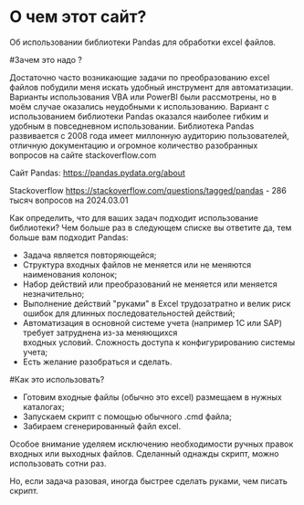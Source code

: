 # О чем этот сайт?
Об использовании библиотеки Pandas для обработки excel файлов.

#Зачем это надо ?

Достаточно часто возникающие задачи по преобразованию excel файлов побудили меня искать удобный инструмент для автоматизации. Варианты использования VBA или PowerBI были рассмотрены, но в моём случае оказались неудобными к использованию.
Вариант с использованием библиотеки Pandas оказался наиболее гибким и удобным в повседневном использовании. Библиотека Pandas развивается с 2008 года имеет миллонную аудиторию пользователей, отличную документацию и огромное количество разобранных вопросов на сайте stackoverflow.com

Сайт Pandas: <https://pandas.pydata.org/about>

Stackoverflow <https://stackoverflow.com/questions/tagged/pandas> - 286 тысяч вопросов на 2024.03.01

Как определить, что для ваших задач подходит использование библиотеки? Чем больше раз в следующем списке вы ответите да, тем больше вам подходит Pandas:
* Задача является повторяющейся;
* Структура входных файлов не меняется или не меняются наименования колонок;
* Набор действий или преобразований не меняется или меняется незначительно;
* Выполнение действий "руками" в Excel трудозатратно и велик риск ошибок для длинных последовательностей 
  действий;
* Автоматизация в основной системе учета (например 1C или SAP) требует затруднена из-за меняющихся  
  входных условий. Сложность доступа к конфигурированию системы учета;
* Есть желание разобраться и сделать.

#Как это использовать?

* Готовим входные файлы (обычно это excel) размещаем в нужных каталогах;
* Запускаем скрипт c помощью обычного .cmd файла;
* Забираем сгенерированный файл excel.

Особое внимание уделяем исключению необходимости ручных правок входных или выходных файлов.
Сделанный однажды скрипт, можно использовать сотни раз.

Но, если задача разовая, иногда быстрее сделать руками, чем писать скрипт.
